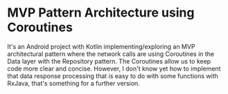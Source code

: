 # MVP Pattern Architecture using Coroutines

It's an Android project with Kotlin implementing/exploring an MVP architectural pattern where the network calls are using  Coroutines in the Data layer with the Repository pattern. 
The Coroutines allow us to keep code more clear and concise. However, I don't know yet how to implement that data response processing that is easy to do with some functions with RxJava, that's something for a further version.
